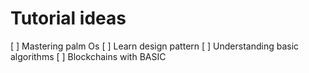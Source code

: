 # Tutorial ideas
[ ] Mastering palm Os
[ ] Learn design pattern
[ ] Understanding basic algorithms
[ ] Blockchains with BASIC
